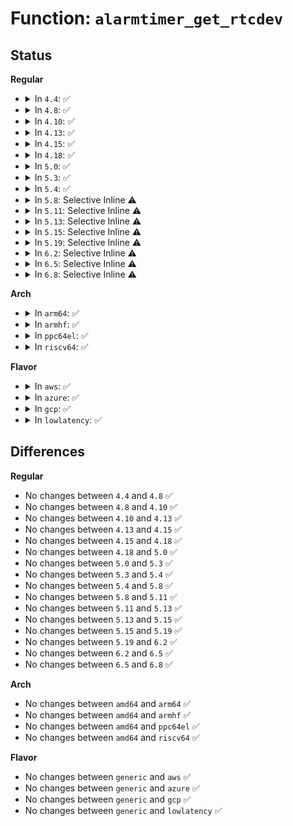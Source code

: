 # Function: <code>alarmtimer_get_rtcdev</code>

## Status
<b>Regular</b>
<ul>
<li>
<details>
<summary>In <code>4.4</code>: ✅</summary>

```c
struct rtc_device *alarmtimer_get_rtcdev();
```

**Collision:** Unique Global

**Inline:** No

**Transformation:** False

**Instances:**

```
In kernel/time/alarmtimer.c (ffffffff810fa820)
Location: kernel/time/alarmtimer.c:63
Inline: False
Direct callers:
  - kernel/time/alarmtimer.c:alarm_clock_getres
  - kernel/time/alarmtimer.c:alarmtimer_suspend
  - kernel/time/alarmtimer.c:alarm_clock_get
  - kernel/time/alarmtimer.c:alarm_timer_create
  - kernel/time/alarmtimer.c:alarm_timer_nsleep
  - drivers/power/charger-manager.c:charger_manager_probe
```
**Symbols:**

```
ffffffff810fa820-ffffffff810fa852: alarmtimer_get_rtcdev (STB_GLOBAL)
```
</details>
</li>
<li>
<details>
<summary>In <code>4.8</code>: ✅</summary>

```c
struct rtc_device *alarmtimer_get_rtcdev();
```

**Collision:** Unique Global

**Inline:** No

**Transformation:** False

**Instances:**

```
In kernel/time/alarmtimer.c (ffffffff81101a90)
Location: kernel/time/alarmtimer.c:62
Inline: False
Direct callers:
  - kernel/time/alarmtimer.c:alarm_timer_nsleep
  - kernel/time/alarmtimer.c:alarm_timer_create
  - kernel/time/alarmtimer.c:alarm_clock_get
  - kernel/time/alarmtimer.c:alarm_clock_getres
  - kernel/time/alarmtimer.c:alarmtimer_resume
  - kernel/time/alarmtimer.c:alarmtimer_suspend
  - drivers/power/charger-manager.c:charger_manager_probe
```
**Symbols:**

```
ffffffff81101a90-ffffffff81101ac2: alarmtimer_get_rtcdev (STB_GLOBAL)
```
</details>
</li>
<li>
<details>
<summary>In <code>4.10</code>: ✅</summary>

```c
struct rtc_device *alarmtimer_get_rtcdev();
```

**Collision:** Unique Global

**Inline:** No

**Transformation:** False

**Instances:**

```
In kernel/time/alarmtimer.c (ffffffff81103df0)
Location: kernel/time/alarmtimer.c:67
Inline: False
Direct callers:
  - kernel/time/alarmtimer.c:alarm_timer_nsleep
  - kernel/time/alarmtimer.c:alarm_timer_create
  - kernel/time/alarmtimer.c:alarm_clock_get
  - kernel/time/alarmtimer.c:alarm_clock_getres
  - kernel/time/alarmtimer.c:alarmtimer_resume
  - kernel/time/alarmtimer.c:alarmtimer_suspend
  - drivers/power/supply/charger-manager.c:charger_manager_probe
```
**Symbols:**

```
ffffffff81103df0-ffffffff81103e22: alarmtimer_get_rtcdev (STB_GLOBAL)
```
</details>
</li>
<li>
<details>
<summary>In <code>4.13</code>: ✅</summary>

```c
struct rtc_device *alarmtimer_get_rtcdev();
```

**Collision:** Unique Global

**Inline:** No

**Transformation:** False

**Instances:**

```
In kernel/time/alarmtimer.c (ffffffff81105f00)
Location: kernel/time/alarmtimer.c:74
Inline: False
Direct callers:
  - kernel/time/alarmtimer.c:alarm_timer_nsleep
  - kernel/time/alarmtimer.c:alarm_timer_create
  - kernel/time/alarmtimer.c:alarm_clock_get
  - kernel/time/alarmtimer.c:alarm_clock_getres
  - kernel/time/alarmtimer.c:alarmtimer_resume
  - kernel/time/alarmtimer.c:alarmtimer_suspend
  - drivers/power/supply/charger-manager.c:charger_manager_probe
```
**Symbols:**

```
ffffffff81105f00-ffffffff81105f32: alarmtimer_get_rtcdev (STB_GLOBAL)
```
</details>
</li>
<li>
<details>
<summary>In <code>4.15</code>: ✅</summary>

```c
struct rtc_device *alarmtimer_get_rtcdev();
```

**Collision:** Unique Global

**Inline:** No

**Transformation:** False

**Instances:**

```
In kernel/time/alarmtimer.c (ffffffff81110f80)
Location: kernel/time/alarmtimer.c:75
Inline: False
Direct callers:
  - kernel/time/alarmtimer.c:alarm_timer_nsleep
  - kernel/time/alarmtimer.c:alarm_timer_create
  - kernel/time/alarmtimer.c:alarm_clock_get
  - kernel/time/alarmtimer.c:alarm_clock_getres
  - kernel/time/alarmtimer.c:alarmtimer_resume
  - kernel/time/alarmtimer.c:alarmtimer_suspend
  - drivers/power/supply/charger-manager.c:charger_manager_probe
```
**Symbols:**

```
ffffffff81110f80-ffffffff81110fb2: alarmtimer_get_rtcdev (STB_GLOBAL)
```
</details>
</li>
<li>
<details>
<summary>In <code>4.18</code>: ✅</summary>

```c
struct rtc_device *alarmtimer_get_rtcdev();
```

**Collision:** Unique Global

**Inline:** No

**Transformation:** False

**Instances:**

```
In kernel/time/alarmtimer.c (ffffffff8111c980)
Location: kernel/time/alarmtimer.c:75
Inline: False
Direct callers:
  - kernel/time/alarmtimer.c:alarm_timer_nsleep
  - kernel/time/alarmtimer.c:alarm_timer_create
  - kernel/time/alarmtimer.c:alarm_clock_get
  - kernel/time/alarmtimer.c:alarm_clock_getres
  - kernel/time/alarmtimer.c:alarmtimer_resume
  - kernel/time/alarmtimer.c:alarmtimer_suspend
  - drivers/power/supply/charger-manager.c:charger_manager_probe
```
**Symbols:**

```
ffffffff8111c980-ffffffff8111c9b2: alarmtimer_get_rtcdev (STB_GLOBAL)
```
</details>
</li>
<li>
<details>
<summary>In <code>5.0</code>: ✅</summary>

```c
struct rtc_device *alarmtimer_get_rtcdev();
```

**Collision:** Unique Global

**Inline:** No

**Transformation:** False

**Instances:**

```
In kernel/time/alarmtimer.c (ffffffff81128130)
Location: kernel/time/alarmtimer.c:72
Inline: False
Direct callers:
  - kernel/time/alarmtimer.c:alarm_timer_nsleep
  - kernel/time/alarmtimer.c:alarm_timer_create
  - kernel/time/alarmtimer.c:alarm_clock_get
  - kernel/time/alarmtimer.c:alarm_clock_getres
  - kernel/time/alarmtimer.c:alarmtimer_resume
  - kernel/time/alarmtimer.c:alarmtimer_suspend
  - drivers/power/supply/charger-manager.c:charger_manager_probe
```
**Symbols:**

```
ffffffff81128130-ffffffff81128162: alarmtimer_get_rtcdev (STB_GLOBAL)
```
</details>
</li>
<li>
<details>
<summary>In <code>5.3</code>: ✅</summary>

```c
struct rtc_device *alarmtimer_get_rtcdev();
```

**Collision:** Unique Global

**Inline:** No

**Transformation:** False

**Instances:**

```
In kernel/time/alarmtimer.c (ffffffff81132b70)
Location: kernel/time/alarmtimer.c:72
Inline: False
Direct callers:
  - kernel/time/alarmtimer.c:alarm_timer_nsleep
  - kernel/time/alarmtimer.c:alarm_timer_create
  - kernel/time/alarmtimer.c:alarm_clock_get
  - kernel/time/alarmtimer.c:alarm_clock_getres
  - kernel/time/alarmtimer.c:alarmtimer_resume
  - kernel/time/alarmtimer.c:alarmtimer_suspend
  - drivers/power/supply/charger-manager.c:charger_manager_probe
```
**Symbols:**

```
ffffffff81132b70-ffffffff81132ba4: alarmtimer_get_rtcdev (STB_GLOBAL)
```
</details>
</li>
<li>
<details>
<summary>In <code>5.4</code>: ✅</summary>

```c
struct rtc_device *alarmtimer_get_rtcdev();
```

**Collision:** Unique Global

**Inline:** No

**Transformation:** False

**Instances:**

```
In kernel/time/alarmtimer.c (ffffffff8113eac0)
Location: kernel/time/alarmtimer.c:72
Inline: False
Direct callers:
  - kernel/time/alarmtimer.c:alarm_timer_nsleep
  - kernel/time/alarmtimer.c:alarm_timer_create
  - kernel/time/alarmtimer.c:alarm_clock_get
  - kernel/time/alarmtimer.c:alarm_clock_getres
  - kernel/time/alarmtimer.c:alarmtimer_resume
  - kernel/time/alarmtimer.c:alarmtimer_suspend
  - drivers/power/supply/charger-manager.c:charger_manager_probe
```
**Symbols:**

```
ffffffff8113eac0-ffffffff8113eaf4: alarmtimer_get_rtcdev (STB_GLOBAL)
```
</details>
</li>
<li>
<details>
<summary>In <code>5.8</code>: Selective Inline ⚠️</summary>

```c
struct rtc_device *alarmtimer_get_rtcdev();
```

**Collision:** Unique Global

**Inline:** Selective

**Transformation:** False

**Instances:**

```
In kernel/time/alarmtimer.c (ffffffff8114ef6e)
Location: kernel/time/alarmtimer.c:71
Inline: True
Inline callers:
  - kernel/time/alarmtimer.c:alarm_timer_nsleep
  - kernel/time/alarmtimer.c:alarm_timer_create
  - kernel/time/alarmtimer.c:alarm_clock_get_ktime
  - kernel/time/alarmtimer.c:alarm_clock_get_timespec
  - kernel/time/alarmtimer.c:alarm_clock_getres
  - kernel/time/alarmtimer.c:alarmtimer_resume
  - kernel/time/alarmtimer.c:alarmtimer_suspend
Direct callers:
  - drivers/power/supply/charger-manager.c:charger_manager_probe
```
**Symbols:**

```
ffffffff8114dcf0-ffffffff8114dd26: alarmtimer_get_rtcdev (STB_GLOBAL)
```
</details>
</li>
<li>
<details>
<summary>In <code>5.11</code>: Selective Inline ⚠️</summary>

```c
struct rtc_device *alarmtimer_get_rtcdev();
```

**Collision:** Unique Global

**Inline:** Selective

**Transformation:** False

**Instances:**

```
In kernel/time/alarmtimer.c (ffffffff8114b28e)
Location: kernel/time/alarmtimer.c:71
Inline: True
Inline callers:
  - kernel/time/alarmtimer.c:alarm_timer_nsleep
  - kernel/time/alarmtimer.c:alarm_timer_create
  - kernel/time/alarmtimer.c:alarm_clock_get_ktime
  - kernel/time/alarmtimer.c:alarm_clock_get_timespec
  - kernel/time/alarmtimer.c:alarm_clock_getres
  - kernel/time/alarmtimer.c:alarmtimer_resume
  - kernel/time/alarmtimer.c:alarmtimer_suspend
Direct callers:
  - drivers/power/supply/charger-manager.c:charger_manager_probe
```
**Symbols:**

```
ffffffff81149f80-ffffffff81149fb6: alarmtimer_get_rtcdev (STB_GLOBAL)
```
</details>
</li>
<li>
<details>
<summary>In <code>5.13</code>: Selective Inline ⚠️</summary>

```c
struct rtc_device *alarmtimer_get_rtcdev();
```

**Collision:** Unique Global

**Inline:** Selective

**Transformation:** False

**Instances:**

```
In kernel/time/alarmtimer.c (ffffffff8114c74e)
Location: kernel/time/alarmtimer.c:71
Inline: True
Inline callers:
  - kernel/time/alarmtimer.c:alarm_timer_nsleep
  - kernel/time/alarmtimer.c:alarm_timer_create
  - kernel/time/alarmtimer.c:alarm_clock_get_ktime
  - kernel/time/alarmtimer.c:alarm_clock_get_timespec
  - kernel/time/alarmtimer.c:alarm_clock_getres
  - kernel/time/alarmtimer.c:alarmtimer_resume
  - kernel/time/alarmtimer.c:alarmtimer_suspend
Direct callers:
  - drivers/power/supply/charger-manager.c:charger_manager_probe
```
**Symbols:**

```
ffffffff8114b440-ffffffff8114b476: alarmtimer_get_rtcdev (STB_GLOBAL)
```
</details>
</li>
<li>
<details>
<summary>In <code>5.15</code>: Selective Inline ⚠️</summary>

```c
struct rtc_device *alarmtimer_get_rtcdev();
```

**Collision:** Unique Global

**Inline:** Selective

**Transformation:** False

**Instances:**

```
In kernel/time/alarmtimer.c (ffffffff8117068e)
Location: kernel/time/alarmtimer.c:71
Inline: True
Inline callers:
  - kernel/time/alarmtimer.c:alarm_timer_nsleep
  - kernel/time/alarmtimer.c:alarm_timer_create
  - kernel/time/alarmtimer.c:alarm_clock_get_ktime
  - kernel/time/alarmtimer.c:alarm_clock_get_timespec
  - kernel/time/alarmtimer.c:alarm_clock_getres
  - kernel/time/alarmtimer.c:alarmtimer_resume
  - kernel/time/alarmtimer.c:alarmtimer_suspend
Direct callers:
  - drivers/power/supply/charger-manager.c:charger_manager_probe
```
**Symbols:**

```
ffffffff8116f110-ffffffff8116f146: alarmtimer_get_rtcdev (STB_GLOBAL)
```
</details>
</li>
<li>
<details>
<summary>In <code>5.19</code>: Selective Inline ⚠️</summary>

```c
struct rtc_device *alarmtimer_get_rtcdev();
```

**Collision:** Unique Global

**Inline:** Selective

**Transformation:** False

**Instances:**

```
In kernel/time/alarmtimer.c (ffffffff811a4c38)
Location: kernel/time/alarmtimer.c:71
Inline: True
Inline callers:
  - kernel/time/alarmtimer.c:alarm_timer_nsleep
  - kernel/time/alarmtimer.c:alarm_timer_create
  - kernel/time/alarmtimer.c:alarm_clock_get_ktime
  - kernel/time/alarmtimer.c:alarm_clock_get_timespec
  - kernel/time/alarmtimer.c:alarm_clock_getres
  - kernel/time/alarmtimer.c:alarmtimer_resume
  - kernel/time/alarmtimer.c:alarmtimer_suspend
Direct callers:
  - drivers/power/supply/charger-manager.c:charger_manager_probe
```
**Symbols:**

```
ffffffff811a34a0-ffffffff811a34dd: alarmtimer_get_rtcdev (STB_GLOBAL)
```
</details>
</li>
<li>
<details>
<summary>In <code>6.2</code>: Selective Inline ⚠️</summary>

```c
struct rtc_device *alarmtimer_get_rtcdev();
```

**Collision:** Unique Global

**Inline:** Selective

**Transformation:** False

**Instances:**

```
In kernel/time/alarmtimer.c (ffffffff811e4538)
Location: kernel/time/alarmtimer.c:71
Inline: True
Inline callers:
  - kernel/time/alarmtimer.c:alarm_timer_nsleep
  - kernel/time/alarmtimer.c:alarm_timer_create
  - kernel/time/alarmtimer.c:alarm_clock_get_ktime
  - kernel/time/alarmtimer.c:alarm_clock_get_timespec
  - kernel/time/alarmtimer.c:alarm_clock_getres
  - kernel/time/alarmtimer.c:alarmtimer_resume
  - kernel/time/alarmtimer.c:alarmtimer_suspend
Direct callers:
  - drivers/power/supply/charger-manager.c:charger_manager_probe
```
**Symbols:**

```
ffffffff811e2ae0-ffffffff811e2b1d: alarmtimer_get_rtcdev (STB_GLOBAL)
```
</details>
</li>
<li>
<details>
<summary>In <code>6.5</code>: Selective Inline ⚠️</summary>

```c
struct rtc_device *alarmtimer_get_rtcdev();
```

**Collision:** Unique Global

**Inline:** Selective

**Transformation:** False

**Instances:**

```
In kernel/time/alarmtimer.c (ffffffff811f8b98)
Location: kernel/time/alarmtimer.c:71
Inline: True
Inline callers:
  - kernel/time/alarmtimer.c:alarm_timer_nsleep
  - kernel/time/alarmtimer.c:alarm_timer_create
  - kernel/time/alarmtimer.c:alarm_clock_get_ktime
  - kernel/time/alarmtimer.c:alarm_clock_get_timespec
  - kernel/time/alarmtimer.c:alarm_clock_getres
  - kernel/time/alarmtimer.c:alarmtimer_resume
  - kernel/time/alarmtimer.c:alarmtimer_suspend
Direct callers:
  - drivers/power/supply/charger-manager.c:charger_manager_probe
```
**Symbols:**

```
ffffffff811f7110-ffffffff811f714d: alarmtimer_get_rtcdev (STB_GLOBAL)
```
</details>
</li>
<li>
<details>
<summary>In <code>6.8</code>: Selective Inline ⚠️</summary>

```c
struct rtc_device *alarmtimer_get_rtcdev();
```

**Collision:** Unique Global

**Inline:** Selective

**Transformation:** False

**Instances:**

```
In kernel/time/alarmtimer.c (ffffffff8120ed38)
Location: kernel/time/alarmtimer.c:71
Inline: True
Inline callers:
  - kernel/time/alarmtimer.c:alarm_timer_nsleep
  - kernel/time/alarmtimer.c:alarm_timer_create
  - kernel/time/alarmtimer.c:alarm_clock_get_ktime
  - kernel/time/alarmtimer.c:alarm_clock_get_timespec
  - kernel/time/alarmtimer.c:alarm_clock_getres
  - kernel/time/alarmtimer.c:alarmtimer_resume
  - kernel/time/alarmtimer.c:alarmtimer_suspend
Direct callers:
  - drivers/power/supply/charger-manager.c:charger_manager_probe
```
**Symbols:**

```
ffffffff8120d2b0-ffffffff8120d2ed: alarmtimer_get_rtcdev (STB_GLOBAL)
```
</details>
</li>
</ul>
<b>Arch</b>
<ul>
<li>
<details>
<summary>In <code>arm64</code>: ✅</summary>

```c
struct rtc_device *alarmtimer_get_rtcdev();
```

**Collision:** Unique Global

**Inline:** No

**Transformation:** False

**Instances:**

```
In kernel/time/alarmtimer.c (ffff8000101a8fa0)
Location: kernel/time/alarmtimer.c:72
Inline: False
Direct callers:
  - kernel/time/alarmtimer.c:alarm_timer_nsleep
  - kernel/time/alarmtimer.c:alarm_timer_create
  - kernel/time/alarmtimer.c:alarm_clock_get
  - kernel/time/alarmtimer.c:alarm_clock_getres
  - kernel/time/alarmtimer.c:alarmtimer_resume
  - kernel/time/alarmtimer.c:alarmtimer_suspend
  - drivers/power/supply/charger-manager.c:charger_manager_probe
```
**Symbols:**

```
ffff8000101a8fa0-ffff8000101a9048: alarmtimer_get_rtcdev (STB_GLOBAL)
```
</details>
</li>
<li>
<details>
<summary>In <code>armhf</code>: ✅</summary>

```c
struct rtc_device *alarmtimer_get_rtcdev();
```

**Collision:** Unique Global

**Inline:** No

**Transformation:** False

**Instances:**

```
In kernel/time/alarmtimer.c (c03f3c80)
Location: kernel/time/alarmtimer.c:72
Inline: False
Direct callers:
  - kernel/time/alarmtimer.c:alarm_timer_nsleep
  - kernel/time/alarmtimer.c:alarm_timer_create
  - kernel/time/alarmtimer.c:alarm_clock_get
  - kernel/time/alarmtimer.c:alarm_clock_getres
  - kernel/time/alarmtimer.c:alarmtimer_resume
  - kernel/time/alarmtimer.c:alarmtimer_suspend
  - drivers/power/supply/charger-manager.c:charger_manager_probe
```
**Symbols:**

```
c03f3c80-c03f3cbc: alarmtimer_get_rtcdev (STB_GLOBAL)
```
</details>
</li>
<li>
<details>
<summary>In <code>ppc64el</code>: ✅</summary>

```c
struct rtc_device *alarmtimer_get_rtcdev();
```

**Collision:** Unique Global

**Inline:** No

**Transformation:** False

**Instances:**

```
In kernel/time/alarmtimer.c (c00000000020b7c0)
Location: kernel/time/alarmtimer.c:72
Inline: False
Direct callers:
  - kernel/time/alarmtimer.c:alarm_timer_nsleep
  - kernel/time/alarmtimer.c:alarm_timer_create
  - kernel/time/alarmtimer.c:alarm_clock_get
  - kernel/time/alarmtimer.c:alarm_clock_getres
  - kernel/time/alarmtimer.c:alarmtimer_resume
  - kernel/time/alarmtimer.c:alarmtimer_suspend
  - drivers/power/supply/charger-manager.c:charger_manager_probe
```
**Symbols:**

```
c00000000020b7c0-c00000000020b82c: alarmtimer_get_rtcdev (STB_GLOBAL)
```
</details>
</li>
<li>
<details>
<summary>In <code>riscv64</code>: ✅</summary>

```c
struct rtc_device *alarmtimer_get_rtcdev();
```

**Collision:** Unique Global

**Inline:** No

**Transformation:** False

**Instances:**

```
In kernel/time/alarmtimer.c (ffffffe0001343d6)
Location: kernel/time/alarmtimer.c:72
Inline: False
Direct callers:
  - kernel/time/alarmtimer.c:alarm_timer_nsleep
  - kernel/time/alarmtimer.c:alarm_timer_create
  - kernel/time/alarmtimer.c:alarm_clock_get
  - kernel/time/alarmtimer.c:alarm_clock_getres
  - kernel/time/alarmtimer.c:alarmtimer_resume
  - kernel/time/alarmtimer.c:alarmtimer_suspend
  - drivers/power/supply/charger-manager.c:charger_manager_probe
```
**Symbols:**

```
ffffffe0001343d6-ffffffe000134414: alarmtimer_get_rtcdev (STB_GLOBAL)
```
</details>
</li>
</ul>
<b>Flavor</b>
<ul>
<li>
<details>
<summary>In <code>aws</code>: ✅</summary>

```c
struct rtc_device *alarmtimer_get_rtcdev();
```

**Collision:** Unique Global

**Inline:** No

**Transformation:** False

**Instances:**

```
In kernel/time/alarmtimer.c (ffffffff81137270)
Location: kernel/time/alarmtimer.c:72
Inline: False
Direct callers:
  - kernel/time/alarmtimer.c:alarm_timer_nsleep
  - kernel/time/alarmtimer.c:alarm_timer_create
  - kernel/time/alarmtimer.c:alarm_clock_get
  - kernel/time/alarmtimer.c:alarm_clock_getres
  - kernel/time/alarmtimer.c:alarmtimer_resume
  - kernel/time/alarmtimer.c:alarmtimer_suspend
```
**Symbols:**

```
ffffffff81137270-ffffffff811372a4: alarmtimer_get_rtcdev (STB_GLOBAL)
```
</details>
</li>
<li>
<details>
<summary>In <code>azure</code>: ✅</summary>

```c
struct rtc_device *alarmtimer_get_rtcdev();
```

**Collision:** Unique Global

**Inline:** No

**Transformation:** False

**Instances:**

```
In kernel/time/alarmtimer.c (ffffffff81129cc0)
Location: kernel/time/alarmtimer.c:72
Inline: False
Direct callers:
  - kernel/time/alarmtimer.c:alarm_timer_nsleep
  - kernel/time/alarmtimer.c:alarm_timer_create
  - kernel/time/alarmtimer.c:alarm_clock_get
  - kernel/time/alarmtimer.c:alarm_clock_getres
  - kernel/time/alarmtimer.c:alarmtimer_resume
  - kernel/time/alarmtimer.c:alarmtimer_suspend
```
**Symbols:**

```
ffffffff81129cc0-ffffffff81129cf4: alarmtimer_get_rtcdev (STB_GLOBAL)
```
</details>
</li>
<li>
<details>
<summary>In <code>gcp</code>: ✅</summary>

```c
struct rtc_device *alarmtimer_get_rtcdev();
```

**Collision:** Unique Global

**Inline:** No

**Transformation:** False

**Instances:**

```
In kernel/time/alarmtimer.c (ffffffff81134f90)
Location: kernel/time/alarmtimer.c:72
Inline: False
Direct callers:
  - kernel/time/alarmtimer.c:alarm_timer_nsleep
  - kernel/time/alarmtimer.c:alarm_timer_create
  - kernel/time/alarmtimer.c:alarm_clock_get
  - kernel/time/alarmtimer.c:alarm_clock_getres
  - kernel/time/alarmtimer.c:alarmtimer_resume
  - kernel/time/alarmtimer.c:alarmtimer_suspend
  - drivers/power/supply/charger-manager.c:charger_manager_probe
```
**Symbols:**

```
ffffffff81134f90-ffffffff81134fc4: alarmtimer_get_rtcdev (STB_GLOBAL)
```
</details>
</li>
<li>
<details>
<summary>In <code>lowlatency</code>: ✅</summary>

```c
struct rtc_device *alarmtimer_get_rtcdev();
```

**Collision:** Unique Global

**Inline:** No

**Transformation:** False

**Instances:**

```
In kernel/time/alarmtimer.c (ffffffff811419b0)
Location: kernel/time/alarmtimer.c:72
Inline: False
Direct callers:
  - kernel/time/alarmtimer.c:alarm_timer_nsleep
  - kernel/time/alarmtimer.c:alarm_timer_create
  - kernel/time/alarmtimer.c:alarm_clock_get
  - kernel/time/alarmtimer.c:alarm_clock_getres
  - kernel/time/alarmtimer.c:alarmtimer_resume
  - kernel/time/alarmtimer.c:alarmtimer_suspend
  - drivers/power/supply/charger-manager.c:charger_manager_probe
```
**Symbols:**

```
ffffffff811419b0-ffffffff811419e4: alarmtimer_get_rtcdev (STB_GLOBAL)
```
</details>
</li>
</ul>

## Differences
<b>Regular</b>
<ul>
<li>
No changes between <code>4.4</code> and <code>4.8</code> ✅
</li>
<li>
No changes between <code>4.8</code> and <code>4.10</code> ✅
</li>
<li>
No changes between <code>4.10</code> and <code>4.13</code> ✅
</li>
<li>
No changes between <code>4.13</code> and <code>4.15</code> ✅
</li>
<li>
No changes between <code>4.15</code> and <code>4.18</code> ✅
</li>
<li>
No changes between <code>4.18</code> and <code>5.0</code> ✅
</li>
<li>
No changes between <code>5.0</code> and <code>5.3</code> ✅
</li>
<li>
No changes between <code>5.3</code> and <code>5.4</code> ✅
</li>
<li>
No changes between <code>5.4</code> and <code>5.8</code> ✅
</li>
<li>
No changes between <code>5.8</code> and <code>5.11</code> ✅
</li>
<li>
No changes between <code>5.11</code> and <code>5.13</code> ✅
</li>
<li>
No changes between <code>5.13</code> and <code>5.15</code> ✅
</li>
<li>
No changes between <code>5.15</code> and <code>5.19</code> ✅
</li>
<li>
No changes between <code>5.19</code> and <code>6.2</code> ✅
</li>
<li>
No changes between <code>6.2</code> and <code>6.5</code> ✅
</li>
<li>
No changes between <code>6.5</code> and <code>6.8</code> ✅
</li>
</ul>
<b>Arch</b>
<ul>
<li>
No changes between <code>amd64</code> and <code>arm64</code> ✅
</li>
<li>
No changes between <code>amd64</code> and <code>armhf</code> ✅
</li>
<li>
No changes between <code>amd64</code> and <code>ppc64el</code> ✅
</li>
<li>
No changes between <code>amd64</code> and <code>riscv64</code> ✅
</li>
</ul>
<b>Flavor</b>
<ul>
<li>
No changes between <code>generic</code> and <code>aws</code> ✅
</li>
<li>
No changes between <code>generic</code> and <code>azure</code> ✅
</li>
<li>
No changes between <code>generic</code> and <code>gcp</code> ✅
</li>
<li>
No changes between <code>generic</code> and <code>lowlatency</code> ✅
</li>
</ul>
